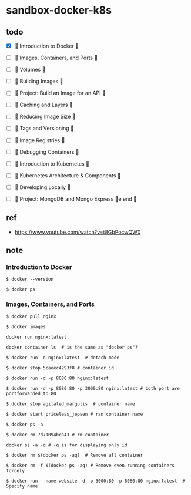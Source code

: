 # sandbox-docker-k8s

## todo

- [x] 🌟 Introduction to Docker 🌟
- [ ] 🌟 Images, Containers, and Ports 🌟
- [ ] 🌟 Volumes 🌟
- [ ] 🌟 Building Images 🌟
- [ ] 🌟 Project: Build an Image for an API 🌟
- [ ] 🌟 Caching and Layers 🌟
- [ ] 🌟 Reducing Image Size 🌟
- [ ] 🌟 Tags and Versioning 🌟
- [ ] 🌟 Image Registries 🌟
- [ ] 🌟 Debugging Containers 🌟
- [ ] 🌟 Introduction to Kubernetes 🌟
- [ ] 🌟 Kubernetes Architecture & Components 🌟
- [ ] 🌟 Developing Locally 🌟
- [ ] 🌟 Project: MongoDB and Mongo Express 🌟e end 🎉


## ref

* https://www.youtube.com/watch?v=t8GbPocwQW0

## note

### Introduction to Docker

```
$ docker --version
```

```
$ docker ps
```

### Images, Containers, and Ports

```
$ docker pull nginx
```

```
$ docker images
```

```
docker run nginx:latest
```

```
docker container ls  # is the same as "docker ps"?
```

```
$ docker run -d nginx:latest  # detach mode
```

```
$ docker stop 5caeec4293f8 # container id
```

```
$ docker run -d -p 8080:80 nginx:latest 
```

```
$ docker run -d -p 8080:80 -p 3000:80 nginx:latest # both port are portforwarded to 80
```

```
$ docker stop agitated_margulis  # container name
```

```
$ docker start priceless_jepsen # ran container name
```

```
$ docker ps -a
```

```
$ docker rm 7d71094bca43 # rm container
```

```
docker ps -a -q # -q is for displaying only id
```

```
$ docker rm $(docker ps -aq)  # Remove all container
```

```
$ docker rm -f $(docker ps -aq) # Remove even running containers forcely
```

```
$ docker run --name website -d -p 3000:80 -p 8080:80 nginx:latest  # Specify name
```
